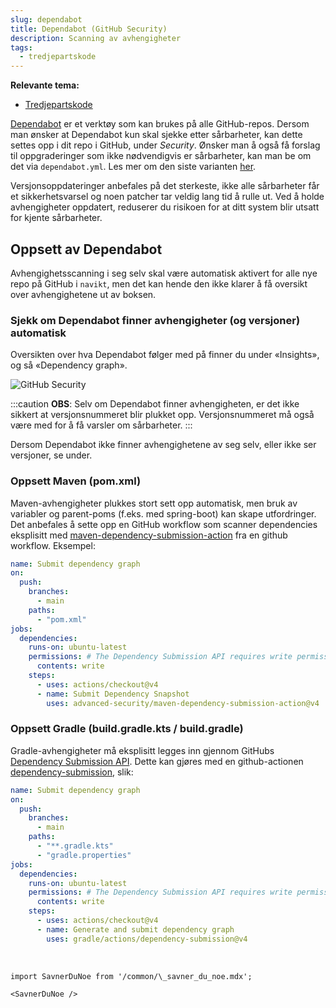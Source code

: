 ```yaml
---
slug: dependabot
title: Dependabot (GitHub Security)
description: Scanning av avhengigheter
tags:
  - tredjepartskode
---
```


**Relevante tema:**

- [Tredjepartskode](../sikker-utvikling/tredjepartskode)

[Dependabot](https://github.com/dependabot) er et verktøy som kan brukes på alle GitHub-repos. Dersom man ønsker at Dependabot kun skal sjekke etter sårbarheter, kan dette settes opp i dit repo i GitHub, under _Security_. Ønsker man å også få forslag til oppgraderinger som ikke nødvendigvis er sårbarheter, kan man be om det via `dependabot.yml`. Les mer om den siste varianten [her](https://docs.github.com/en/code-security/supply-chain-security/keeping-your-dependencies-updated-automatically/enabling-and-disabling-dependabot-version-updates).

Versjonsoppdateringer anbefales på det sterkeste, ikke alle sårbarheter får et sikkerhetsvarsel og noen patcher tar veldig lang tid å rulle ut. Ved å holde avhengigheter oppdatert, reduserer du risikoen for at ditt system blir utsatt for kjente sårbarheter.

## Oppsett av Dependabot

Avhengighetsscanning i seg selv skal være automatisk aktivert for alle nye repo på GitHub i `navikt`, men det kan hende den ikke klarer å få oversikt over avhengighetene ut av boksen.

### Sjekk om Dependabot finner avhengigheter (og versjoner) automatisk

Oversikten over hva Dependabot følger med på finner du under «Insights», og så «Dependency graph».

![GitHub Security](/img/dependabot-dependencies.png "«Insights» -> «Dependency Graph» for å se hva Dependabot har oppdaget")

:::caution
**OBS**: Selv om Dependabot finner avhengigheten, er det ikke sikkert at versjonsnummeret blir plukket opp. Versjonsnummeret må også være med for å få varsler om sårbarheter.
:::

Dersom Dependabot ikke finner avhengighetene av seg selv, eller ikke ser versjoner, se under.

### Oppsett Maven (pom.xml)

Maven-avhengigheter plukkes stort sett opp automatisk, men bruk av variabler og parent-poms (f.eks. med spring-boot) kan skape utfordringer.
Det anbefales å sette opp en GitHub workflow som scanner dependencies eksplisitt med [maven-dependency-submission-action](https://github.com/marketplace/actions/maven-dependency-tree-dependency-submission) fra en github workflow. Eksempel:

```yaml
name: Submit dependency graph
on:
  push:
    branches:
      - main
    paths:
      - "pom.xml"
jobs:
  dependencies:
    runs-on: ubuntu-latest
    permissions: # The Dependency Submission API requires write permission
      contents: write
    steps:
      - uses: actions/checkout@v4
      - name: Submit Dependency Snapshot
        uses: advanced-security/maven-dependency-submission-action@v4
```

### Oppsett Gradle (build.gradle.kts / build.gradle)

Gradle-avhengigheter må eksplisitt legges inn gjennom GitHubs [Dependency Submission API](https://docs.github.com/en/code-security/supply-chain-security/understanding-your-software-supply-chain/using-the-dependency-submission-api). Dette kan gjøres med en github-actionen [dependency-submission](https://github.com/marketplace/actions/build-with-gradle), slik:

```yaml
name: Submit dependency graph
on:
  push:
    branches:
      - main
    paths:
      - "**.gradle.kts"
      - "gradle.properties"
jobs:
  dependencies:
    runs-on: ubuntu-latest
    permissions: # The Dependency Submission API requires write permission
      contents: write
    steps:
      - uses: actions/checkout@v4
      - name: Generate and submit dependency graph
        uses: gradle/actions/dependency-submission@v4
```

<br />

```mdx-code-block
import SavnerDuNoe from '/common/\_savner_du_noe.mdx';

<SavnerDuNoe />
```
